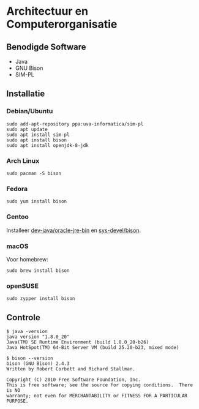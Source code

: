 # Architectuur en Computerorganisatie

## Benodigde Software
* Java
* GNU Bison
* SIM-PL

## Installatie

### Debian/Ubuntu
```
sudo add-apt-repository ppa:uva-informatica/sim-pl
sudo apt update
sudo apt install sim-pl
sudo apt install bison
sudo apt install openjdk-8-jdk
```

### Arch Linux
```
sudo pacman -S bison
```

### Fedora
```
sudo yum install bison
```

### Gentoo
Installeer [dev-java/oracle-jre-bin](http://packages.gentoo.org/package/dev-java/oracle-jre-bin) en [sys-devel/bison](http://packages.gentoo.org/package/sys-devel/bison).

### macOS

Voor homebrew:
```
sudo brew install bison
```

### openSUSE
```
sudo zypper install bison
```

## Controle
```
$ java -version
java version "1.8.0_20"
Java(TM) SE Runtime Environment (build 1.8.0_20-b26)
Java HotSpot(TM) 64-Bit Server VM (build 25.20-b23, mixed mode)

$ bison --version
bison (GNU Bison) 2.4.3
Written by Robert Corbett and Richard Stallman.

Copyright (C) 2010 Free Software Foundation, Inc.
This is free software; see the source for copying conditions.  There is NO
warranty; not even for MERCHANTABILITY or FITNESS FOR A PARTICULAR PURPOSE.
```
